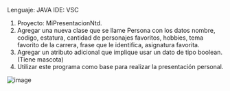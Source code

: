 Lenguaje: JAVA
IDE: VSC

1. Proyecto: MiPresentacionNtd.
2. Agregar una nueva clase que se llame Persona con los datos nombre, codigo, estatura, cantidad de personajes favoritos, hobbies, tema favorito de la carrera, frase que le identifica, asignatura favorita.
3. Agregar un atributo adicional que implique usar un dato de tipo boolean. (Tiene mascota)
4. Utilizar este programa como base para realizar la presentación personal.

![image](https://github.com/SebastianSamanieg/MiPresentacionNtd/assets/127872773/af1a95d8-ce20-414b-8ce4-9ab7b0ad2846)
